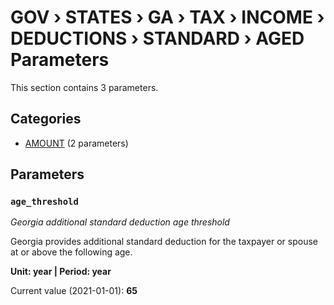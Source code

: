 # GOV › STATES › GA › TAX › INCOME › DEDUCTIONS › STANDARD › AGED Parameters

This section contains 3 parameters.

## Categories

- [AMOUNT](amount/index.md) (2 parameters)

## Parameters

### `age_threshold`
*Georgia additional standard deduction age threshold*

Georgia provides additional standard deduction for the taxpayer or spouse at or above the following age.

**Unit: year | Period: year**

Current value (2021-01-01): **65**


